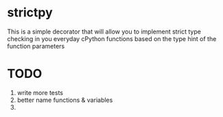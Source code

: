 # strictpy
This is a simple decorator that will allow you to implement strict type checking in you everyday cPython functions based on the type hint of the function parameters


# TODO
1. write more tests
2. better name functions & variables
3. 